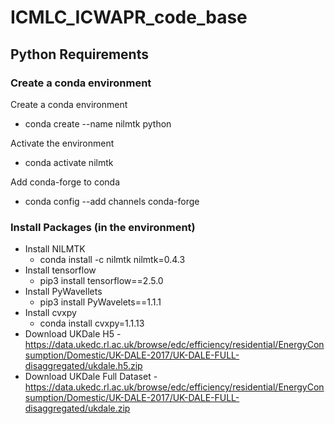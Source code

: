 # ICMLC_ICWAPR_code_base

## Python Requirements
### Create a conda environment
Create a conda environment
- conda create --name nilmtk python

Activate the environment
- conda activate nilmtk

Add conda-forge to conda
- conda config --add channels conda-forge

### Install Packages (in the environment)
- Install NILMTK
  - conda install -c nilmtk nilmtk=0.4.3
- Install tensorflow
  - pip3 install tensorflow==2.5.0
- Install PyWavellets
  - pip3 install PyWavelets==1.1.1
- Install cvxpy
  - conda install cvxpy=1.1.13
- Download UKDale H5 - https://data.ukedc.rl.ac.uk/browse/edc/efficiency/residential/EnergyConsumption/Domestic/UK-DALE-2017/UK-DALE-FULL-disaggregated/ukdale.h5.zip
- Download UKDale Full Dataset - https://data.ukedc.rl.ac.uk/browse/edc/efficiency/residential/EnergyConsumption/Domestic/UK-DALE-2017/UK-DALE-FULL-disaggregated/ukdale.zip
